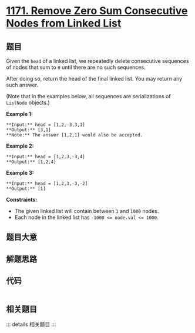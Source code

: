 # [1171. Remove Zero Sum Consecutive Nodes from Linked List](https://leetcode.com/problems/remove-zero-sum-consecutive-nodes-from-linked-list)

## 题目

Given the `head` of a linked list, we repeatedly delete consecutive sequences
of nodes that sum to `0` until there are no such sequences.

After doing so, return the head of the final linked list.  You may return any
such answer.



(Note that in the examples below, all sequences are serializations of
`ListNode` objects.)

**Example 1:**

    
    
    **Input:** head = [1,2,-3,3,1]
    **Output:** [3,1]
    **Note:** The answer [1,2,1] would also be accepted.
    

**Example 2:**

    
    
    **Input:** head = [1,2,3,-3,4]
    **Output:** [1,2,4]
    

**Example 3:**

    
    
    **Input:** head = [1,2,3,-3,-2]
    **Output:** [1]
    



**Constraints:**

  * The given linked list will contain between `1` and `1000` nodes.
  * Each node in the linked list has `-1000 <= node.val <= 1000`.


## 题目大意

## 解题思路

## 代码

```javascript

```

## 相关题目

::: details 相关题目
:::

